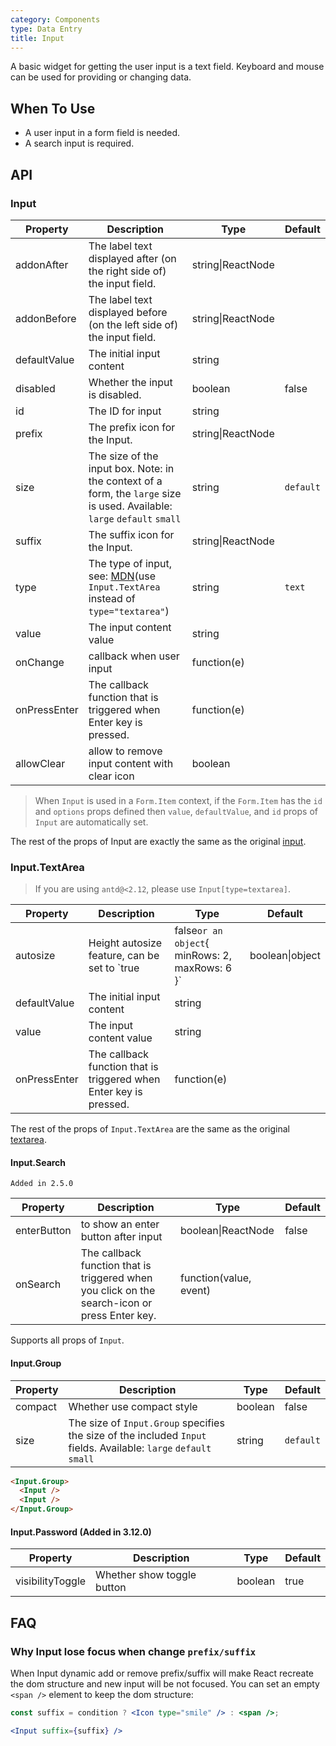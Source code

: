 ```yaml
---
category: Components
type: Data Entry
title: Input
---
```


A basic widget for getting the user input is a text field.
Keyboard and mouse can be used for providing or changing data.

## When To Use

- A user input in a form field is needed.
- A search input is required.

## API

### Input

| Property | Description | Type | Default |
| -------- | ----------- | ---- | ------- |
| addonAfter | The label text displayed after (on the right side of) the input field. | string\|ReactNode |  |
| addonBefore | The label text displayed before (on the left side of) the input field. | string\|ReactNode |  |
| defaultValue | The initial input content | string |  |
| disabled | Whether the input is disabled. | boolean | false |
| id | The ID for input | string |  |
| prefix | The prefix icon for the Input. | string\|ReactNode |  |
| size | The size of the input box. Note: in the context of a form, the `large` size is used. Available: `large` `default` `small` | string | `default` |
| suffix | The suffix icon for the Input. | string\|ReactNode |  |
| type | The type of input, see: [MDN](https://developer.mozilla.org/docs/Web/HTML/Element/input#Form_%3Cinput%3E_types)(use `Input.TextArea` instead of `type="textarea"`) | string | `text` |
| value | The input content value | string |  |
| onChange | callback when user input | function(e) | |
| onPressEnter | The callback function that is triggered when Enter key is pressed. | function(e) |  |
| allowClear | allow to remove input content with clear icon | boolean | |

> When `Input` is used in a `Form.Item` context, if the `Form.Item` has the `id` and `options` props defined
> then `value`, `defaultValue`, and `id` props of `Input` are automatically set.

The rest of the props of Input are exactly the same as the original [input](https://facebook.github.io/react/docs/events.html#supported-events).

### Input.TextArea

> If you are using `antd@<2.12`, please use `Input[type=textarea]`.

| Property | Description | Type | Default |
| -------- | ----------- | ---- | ------- |
| autosize | Height autosize feature, can be set to `true|false` or an object `{ minRows: 2, maxRows: 6 }` | boolean\|object | false |
| defaultValue | The initial input content | string |  |
| value | The input content value | string |  |
| onPressEnter | The callback function that is triggered when Enter key is pressed. | function(e) |  |

The rest of the props of `Input.TextArea` are the same as the original [textarea](https://developer.mozilla.org/en-US/docs/Web/HTML/Element/textarea).

#### Input.Search

`Added in 2.5.0`

| Property | Description | Type | Default |
| -------- | ----------- | ---- | ------- |
| enterButton | to show an enter button after input | boolean\|ReactNode | false |
| onSearch | The callback function that is triggered when you click on the search-icon or press Enter key. | function(value, event) |  |

Supports all props of `Input`.

#### Input.Group

| Property | Description | Type | Default |
| -------- | ----------- | ---- | ------- |
| compact | Whether use compact style | boolean | false |
| size | The size of `Input.Group` specifies the size of the included `Input` fields. Available: `large` `default` `small` | string | `default` |

```html
<Input.Group>
  <Input />
  <Input />
</Input.Group>
```

#### Input.Password (Added in 3.12.0)

| Property | Description | Type | Default |
| --- | --- | --- | --- |
| visibilityToggle | Whether show toggle button | boolean | true |

## FAQ

### Why Input lose focus when change `prefix/suffix`

When Input dynamic add or remove prefix/suffix will make React recreate the dom structure and new input will be not focused.
You can set an empty `<span />` element to keep the dom structure:

```jsx
const suffix = condition ? <Icon type="smile" /> : <span />;

<Input suffix={suffix} />
```
